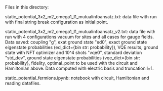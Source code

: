 Files in this directory:

static_potential_3x2_m2_omega1_l1_mutualinfoansatz.txt: data file with run with final string break configuration as initial point.

static_potential_3x2_m2_omega1_l1_mutualinfoansatz_v2.txt: data file with run with 4 configurations vacuum for sites and all cases for gauge fields.
    Data saved: coupling "g", exat ground state "ed0", exact ground state eigenstate probabilities (ed_dict={bin str: probability}),
        VQE results, ground state with NFT optimizer and 10^4 shots "vqe0", standard deviation "std_dev", ground state eigenstate probabilities (vqe_dict={bin str: probability}, fidelity, optimal_point to be used with the circuit and Hamiltonian above.
        Data computed with electric basis and truncation l=1.

static_potential_fermions.ipynb: notebook with circuit, Hamiltonian and reading datafiles.